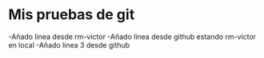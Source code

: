 # Mis pruebas de git

-Añado linea desde rm-victor
-Añado linea desde github estando rm-victor en local
-Añado linea 3 desde github
